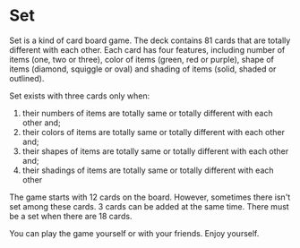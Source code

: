 # Set

Set is a kind of card board game. The deck contains 81 cards that are totally different with each other. Each card has four features, including number of items (one, two or three), color of items (green, red or purple), shape of items (diamond, squiggle or oval) and shading of items (solid, shaded or outlined).

Set exists with three cards only when:
1. their numbers of items are totally same or totally different with each other and;
2. their colors of items are totally same or totally different with each other and;
3. their shapes of items are totally same or totally different with each other and;
4. their shadings of items are totally same or totally different with each other

The game starts with 12 cards on the board. However, sometimes there isn't set among these cards. 3 cards can be added at the same time. There must be a set when there are 18 cards.

You can play the game yourself or with your friends. Enjoy yourself. 
